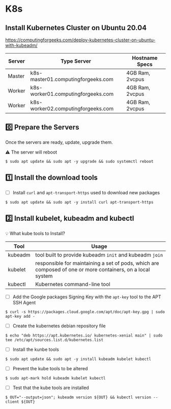 # K8s

## Install Kubernetes Cluster on Ubuntu 20.04


https://computingforgeeks.com/deploy-kubernetes-cluster-on-ubuntu-with-kubeadm/

| Server | Type	Server                        | Hostname	Specs |
|--------|------------------------------------|-----------------|
| Master | k8s-master01.computingforgeeks.com | 4GB Ram, 2vcpus |
| Worker | k8s-worker01.computingforgeeks.com | 4GB Ram, 2vcpus |
| Worker | k8s-worker02.computingforgeeks.com | 4GB Ram, 2vcpus |


## :zero: Prepare the Servers

Once the servers are ready, update, upgrade them.

:warning: The server will reboot

```
$ sudo apt update && sudo apt -y upgrade && sudo systemctl reboot
```

## :one: Install the download tools

- [ ] Install `curl` and `apt-transport-https` used to download new packages

```
$ sudo apt update && sudo apt -y install curl apt-transport-https
```

## :two: Install kubelet, kubeadm and kubectl

:bulb: What kube tools to Install? 

| Tool    | Usage                                                   |
|---------|---------------------------------------------------------|
| kubeadm | tool built to provide kubeadm `init` and kubeadm `join` |
| kubelet | responsible for maintaining a set of pods, which are composed of one or more containers, on a local system |
| kubectl | Kubernetes command-line tool |

- [ ] Add the Google packages Signing Key with the `apt-key` tool to the APT SSH Agent

```
$ curl -s https://packages.cloud.google.com/apt/doc/apt-key.gpg | sudo apt-key add -
```

- [ ] Create the kubernetes debian repository file

```
$ echo "deb https://apt.kubernetes.io/ kubernetes-xenial main" | sudo tee /etc/apt/sources.list.d/kubernetes.list
```

- [ ] Install the kunbe tools

```
$ sudo apt update && sudo apt -y install kubeadm kubelet kubectl
```

- [ ] Prevent the kube tools to be altered

```
$ sudo apt-mark hold kubeadm kubelet kubectl
```

- [ ] Test that the kube tools are installed

```
$ OUT="--output=json"; kubeadm version ${OUT} && kubectl version --client ${OUT}
```
